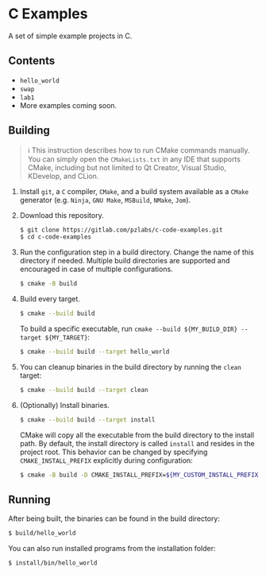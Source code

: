 # C Examples

A set of simple example projects in C.

## Contents
  * `hello_world`
  * `swap`
  * `lab1`
  * More examples coming soon.
  
## Building

> :information_source: This instruction describes how to run CMake commands manually. You can simply open
the `CMakeLists.txt` in any IDE that supports CMake, including but not limited to Qt Creator,
Visual Studio, KDevelop, and CLion.

1. Install `git`, a `C` compiler, `CMake`, and a build system available as a `CMake` generator
(e.g. `Ninja`, `GNU Make`, `MSBuild`, `NMake`, `Jom`).
2. Download this repository.
    ```bash
    $ git clone https://gitlab.com/pzlabs/c-code-examples.git
    $ cd c-code-examples
    ```
3. Run the configuration step in a build directory. Change the name of this directory if needed.
Multiple build directories are supported and encouraged in case of multiple configurations.
    ```bash
    $ cmake -B build 
    ```
4. Build every target.
    ```bash
    $ cmake --build build 
    ```

    To build a specific executable, run `cmake --build ${MY_BUILD_DIR} --target ${MY_TARGET}`:
    ```bash
    $ cmake --build build --target hello_world
    ```

5. You can cleanup binaries in the build directory by running the `clean` target:
    ```bash
    $ cmake --build build --target clean
    ```

6. (Optionally) Install binaries.
    ```bash
    $ cmake --build build --target install
    ```
    CMake will copy all the executable from the build directory to the install path.
    By default, the install directory is called `install` and resides in the project root.
    This behavior can be changed by specifying `CMAKE_INSTALL_PREFIX` explicitly during configuration:
    ```bash
    $ cmake -B build -D CMAKE_INSTALL_PREFIX=${MY_CUSTOM_INSTALL_PREFIX}
    ```

## Running

After being built, the binaries can be found in the build directory:
```bash
$ build/hello_world
```
You can also run installed programs from the installation folder:
```bash
$ install/bin/hello_world
```

